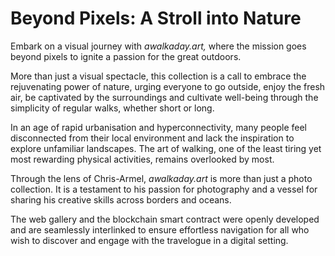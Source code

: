 # Beyond Pixels: A Stroll into Nature

Embark on a visual journey with _awalkaday.art,_ where the mission goes beyond pixels to ignite a passion for the great outdoors.&#x20;

More than just a visual spectacle, this collection is a call to embrace the rejuvenating power of nature, urging everyone to go outside, enjoy the fresh air, be captivated by the surroundings and cultivate well-being through the simplicity of regular walks, whether short or long.

In an age of rapid urbanisation and hyperconnectivity, many people feel disconnected from their local environment and lack the inspiration to explore unfamiliar landscapes. The art of walking, one of the least tiring yet most rewarding physical activities, remains overlooked by most.

Through the lens of Chris-Armel, _awalkaday.art_ is more than just a photo collection. It is a testament to his passion for photography and a vessel for sharing his creative skills across borders and oceans.&#x20;

The web gallery and the blockchain smart contract were openly developed and are seamlessly interlinked to ensure effortless navigation for all who wish to discover and engage with the travelogue in a digital setting.
